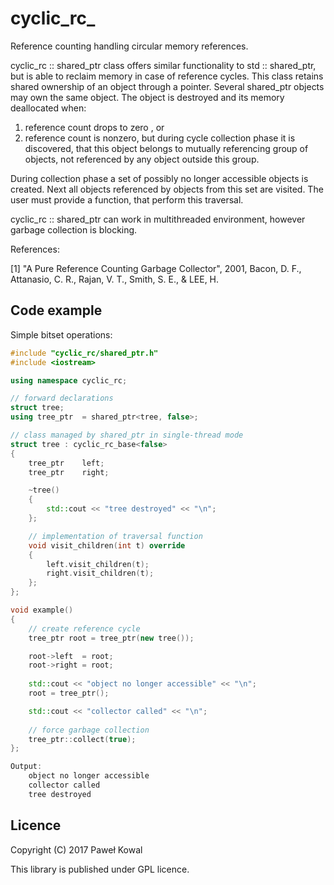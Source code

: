 ﻿# cyclic_rc_

Reference counting handling circular memory references.

cyclic_rc :: shared_ptr class offers similar functionality to std :: shared_ptr,
but is able to reclaim memory in case of reference cycles. This class retains 
shared ownership of an object through a pointer. Several shared_ptr objects may 
own the same object. The object is destroyed and its memory deallocated when:
 1. reference count drops to zero , or
 2. reference count is nonzero, but during cycle collection phase it is 
     discovered, that this object belongs to mutually referencing group of 
     objects, not referenced by any object outside this group.

During collection phase a set of possibly no longer accessible objects is 
created. Next all objects referenced by objects from this set are visited. The 
user must provide a function, that perform this traversal.

cyclic_rc :: shared_ptr can work in multithreaded environment, however garbage
collection is blocking.

References:

 [1] "A Pure Reference Counting Garbage Collector", 2001,
    Bacon, D. F., Attanasio, C. R., Rajan, V. T., Smith, S. E., & LEE, H.

## Code example

Simple bitset operations:
```cpp
#include "cyclic_rc/shared_ptr.h"
#include <iostream>

using namespace cyclic_rc;

// forward declarations
struct tree;
using tree_ptr  = shared_ptr<tree, false>;

// class managed by shared_ptr in single-thread mode
struct tree : cyclic_rc_base<false>
{
    tree_ptr    left;
    tree_ptr    right;

    ~tree()
    {
        std::cout << "tree destroyed" << "\n";
    };

    // implementation of traversal function
    void visit_children(int t) override
    {
        left.visit_children(t);
        right.visit_children(t);
    };
};

void example()
{
    // create reference cycle
    tree_ptr root = tree_ptr(new tree());

    root->left  = root;
    root->right = root;
    
    std::cout << "object no longer accessible" << "\n";
    root = tree_ptr();

    std::cout << "collector called" << "\n";
    
    // force garbage collection
    tree_ptr::collect(true);
};

Output:
    object no longer accessible
    collector called
    tree destroyed
```            

## Licence

Copyright (C) 2017  Paweł Kowal

This library is published under GPL licence.